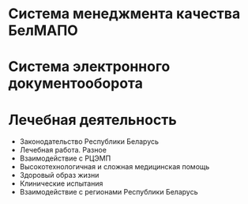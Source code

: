 # Система менеджмента качества БелМАПО 
# Система электронного документооборота 
# Лечебная деятельность
- Законодательство Республики Беларусь
- Лечебная работа. Разное
- Взаимодействие с РЦЭМП
- Высокотехнологичная и сложная медицинская помощь
- Здоровый образ жизни
- Клинические испытания
- Взаимодействие с регионами Республики Беларусь
